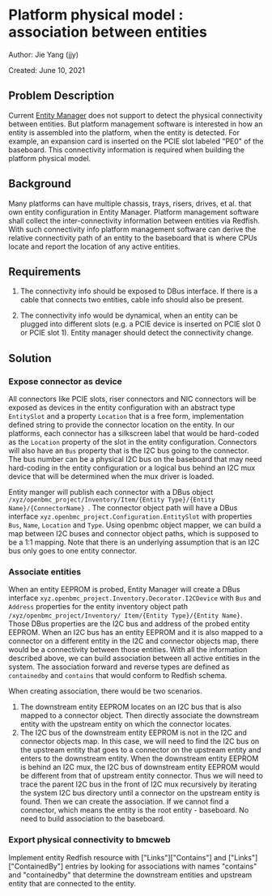 # Platform physical model : association between entities

Author: Jie Yang (jjy)

Created: June 10, 2021

## Problem Description

Current [Entity Manager](https://github.com/openbmc/entity-manager) does not
support to detect the physical connectivity between entities. But platform
management software is interested in how an entity is assembled into the
platform, when the entity is detected. For example, an expansion card is
inserted on the PCIE slot labeled "PE0"  of the baseboard. This connectivity
information is required when building the platform physical model.

## Background

Many platforms can have multiple chassis, trays, risers, drives, et al. that own
entity configuration in Entity Manager. Platform management software shall
collect the inter-connectivity information between entities via Redfish. With
such connectivity info platform management software can derive the relative
connectivity path of an entity to the baseboard that is where CPUs locate and
report the location of any active entities.

## Requirements
1. The connectivity info should be exposed to DBus interface. If there is a
cable that connects two entities, cable info should also be present.

2. The connectivity info would be dynamical, when an entity can be plugged into
different slots (e.g.  a PCIE device is inserted on PCIE slot 0 or PCIE slot 1).
Entity manager should detect the connectivity change.

## Solution

### Expose connector as device

All connectors like PCIE slots, riser connectors and NIC connectors will be
exposed as devices in the entity configuration with an abstract type
`EntitySlot` and a property `Location` that is a free form, implementation
defined string to provide the connector location on the entity. In our
platforms, each connector has a silkscreen label that would be hard-coded as the
`Location` property of the slot in the entity configuration. Connectors will
also have an `Bus` property that is the I2C bus going to the connector. The bus
number can be a physical I2C bus on the baseboard that may need hard-coding in
the entity configuration or a logical bus behind an I2C mux device that will be
determined when the mux driver is loaded.

Entity manger will publish each connector with a DBus object
`/xyz/openbmc_project/Inventory/Item/{Entity Type}/{Entity Name}/{ConnectorName}
`. The connector object path will have a DBus interface
`xyz.openbmc_project.Configuration.EntitySlot` with properties
`Bus`, `Name`, `Location` and `Type`. Using openbmc object mapper, we can build
a map between I2C buses and connector object paths, which is supposed to be a
1:1 mapping. Note that there is an underlying assumption that is an I2C bus only
goes to one entity connector.

### Associate entities

When an entity EEPROM is probed, Entity Manager will create a DBus interface
`xyz.openbmc_project.Inventory.Decorator.I2CDevice` with `Bus` and `Address`
properties for the entity inventory object path `/xyz/openbmc_project/Inventory/
Item/{Entity Type}/{Entity Name}`. Those DBus properties are the I2C bus and
address of the probed entity EEPROM. When an I2C bus has an entity EEPROM and it
is also mapped to a connector on a different entity in the I2C and connector
objects map, there would be a connectivity between those entities. With all the
information described above, we can build association between all active
entities in the system. The association forward and reverse types are defined as
`containedby` and `contains` that would conform to Redfish schema.

When creating association, there would be two scenarios.
1. The downstream entity EEPROM locates on an I2C bus that is also mapped to a
connector object. Then directly associate the downstream entity with the
upstream entity on which the connector locates.
2. The I2C bus of the downstream entity EEPROM is not in the I2C and connector
objects map. In this case, we will need to find the I2C bus on the upstream
entity that goes to a connector on the upstream entity and enters to the
downstream entity. When the downstream entity EEPROM is behind an I2C mux, the
I2C bus of downstream entity EEPROM would be different from that of upstream
entity connector. Thus we will need to trace the parent I2C bus in the front of
I2C mux recursively by iterating the system I2C bus directory until a connector
on the upstream entity is found. Then we can create the association. If we
cannot find a connector, which means the entity is the root entity - baseboard.
No need to build association to the baseboard.

### Export physical connectivity to bmcweb

Implement entity Redfish resource with ["Links"]["Contains"] and
["Links"]["ContainedBy"] entries by looking for associations with names
"contains" and "containedby" that determine the downstream entities and upstream
entity that are connected to the entity.

